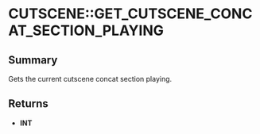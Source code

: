 # CUTSCENE::GET_CUTSCENE_CONCAT_SECTION_PLAYING

## Summary
Gets the current cutscene concat section playing.

## Returns
* **INT**